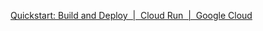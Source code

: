 [Quickstart: Build and Deploy  |  Cloud Run  |  Google Cloud](https://cloud.google.com/run/docs/quickstarts/build-and-deploy?hl=ja)
